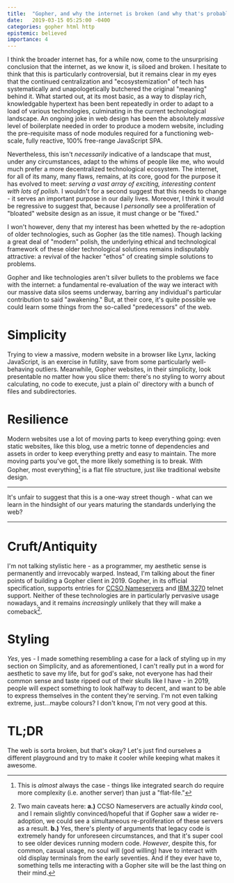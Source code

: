 ```yaml
---
title:  "Gopher, and why the internet is broken (and why that's probably okay)."
date:   2019-03-15 05:25:00 -0400
categories: gopher html http
epistemic: believed
importance: 4
---
```

I think the broader internet has, for a while now, come to the unsurprising 
conclusion that the internet, as we know it, is siloed and broken. I hesitate 
to think that this is particularly controversial, but it remains clear in my
eyes that the continued centralization and "ecosystemization" of tech has
systematically and unapologetically butchered the original "meaning" behind it.
What started out, at its most basic, as a way to display rich, knowledgable
hypertext has been bent repeatedly in order to adapt to a load of various
technologies, culminating in the current technological landscape. An ongoing
joke in web design has been the absolutely _massive_ level of boilerplate
needed in order to produce a modern website, including the pre-requisite
mass of node modules required for a functioning web-scale, fully reactive, 100%
free-range JavaScript SPA.

Nevertheless, this isn't _necessarily_ indicative of a landscape that must,
under any circumstances, adapt to the whims of people like me, who would much
prefer a more decentralized technological ecosystem. The internet, for all of
its many, many flaws, remains, at its core, good for the purpose it has evolved 
to meet: 
_serving a vast array of exciting, interesting content with lots of polish._
I wouldn't for a second suggest that this needs to change - it serves an 
important purpose in our daily lives. Moreover, I think it 
would be regressive to suggest that, because I _personally_ see a proliferation 
of "bloated" website design as an issue, it must change or be "fixed." 

I won't however, deny that my interest has been whetted by the re-adoption 
of older technologies, such as Gopher (as the title names). Though lacking a 
great deal of "modern" polish, the underlying ethical and technological
framework of these older technological solutions remains indisputably 
attractive: a revival of the hacker "ethos" of creating simple solutions to
problems.

Gopher and like technologies aren't silver bullets to the problems we face with
the internet: a fundamental re-evaluation of the way we interact with our
massive data silos seems underway, barring any individual's particular
contribution to said "awakening." But, at their core, it's quite possible we 
could learn some things from the so-called "predecessors" of the web.

Simplicity
==========
Trying to view a massive, modern website in a browser like Lynx, lacking 
JavaScript, is an exercise in futility, save from some particularly 
well-behaving outliers. Meanwhile, Gopher websites, in their simplicity, 
look presentable no matter how you slice them: there's no styling to worry about
calculating, no code to execute, just a plain ol' directory with a bunch of 
files and subdirectories.

Resilience
===========
Modern websites use a lot of moving parts to keep everything going: even static
websites, like this blog, use a metric tonne of dependencies and assets in order
to keep everything pretty and easy to maintain. The more moving parts you've
got, the more likely something is to break. With Gopher, most everything[^1] is a
flat file structure, just like traditional website design.

---

It's unfair to suggest that this is a one-way street though - what can we learn
in the hindsight of our years maturing the standards underlying the web?

---

Cruft/Antiquity
=============
I'm not talking stylistic here - as a programmer, my aesthetic sense is
permanently and irrevocably warped. Instead, I'm talking about the finer
points of building a Gopher client in 2019. Gopher, in its official 
specification, supports entries for 
[CCSO Nameservers](https://en.wikipedia.org/wiki/CCSO_Nameserver) and
[IBM 3270](https://en.wikipedia.org/wiki/IBM_3270) telnet support. Neither of
these technologies are in particularly pervasive usage nowadays, and it remains
_increasingly_ unlikely that they will make a comeback[^2].

Styling
========
_Yes_, yes - I made something resembling a case for a lack of styling up
in my section on Simplicity, and as aforementioned, I can't really put in
a word for aesthetic to save my life, but for god's sake, not everyone has had 
their common sense and taste ripped out of their skulls like I have - in 2019, 
people will expect something to look halfway to decent, and want to be able to 
express themselves in the content they're serving. I'm not even talking
extreme, just...maybe colours? I don't know, I'm not very good at this.

TL;DR
=======
 The web is sorta broken, but that's okay? Let's just find ourselves
a different playground and try to make it cooler while keeping what makes it
awesome.

[^1]: This is _almost_ always the case - things like integrated search do require more complexity (i.e. another server) than just a "flat-file."

[^2]: Two main caveats here: **a.)** CCSO Nameservers are actually _kinda_ cool, and I remain slightly convinced/hopeful that if Gopher saw a wider re-adoption, we could see a simultaneous re-proliferation of these servers as a result. **b.)** Yes, there's plenty of arguments that legacy code is extremely handy for unforeseen circumstances, and that it's super cool to see older devices running modern code. _However_, despite this, for common, casual usage, no soul will (god willing) have to interact with old display terminals from the early seventies. And if they ever have to, something tells me interacting with a Gopher site will be the last thing on their mind.